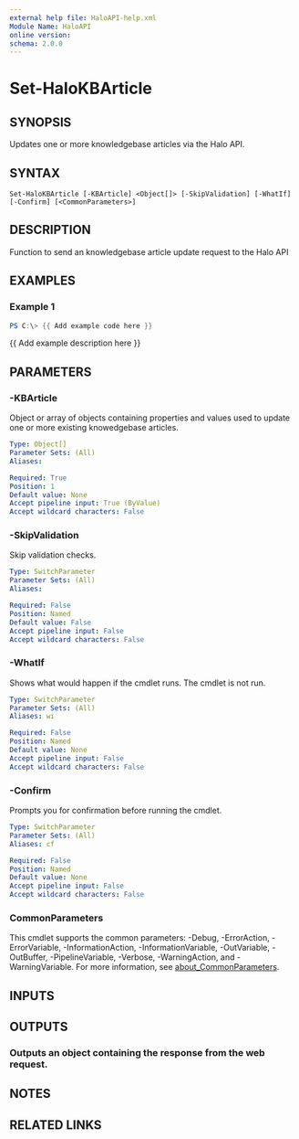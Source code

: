 ```yaml
---
external help file: HaloAPI-help.xml
Module Name: HaloAPI
online version:
schema: 2.0.0
---
```


# Set-HaloKBArticle

## SYNOPSIS
Updates one or more knowledgebase articles via the Halo API.

## SYNTAX

```
Set-HaloKBArticle [-KBArticle] <Object[]> [-SkipValidation] [-WhatIf] [-Confirm] [<CommonParameters>]
```

## DESCRIPTION
Function to send an knowledgebase article update request to the Halo API

## EXAMPLES

### Example 1
```powershell
PS C:\> {{ Add example code here }}
```

{{ Add example description here }}

## PARAMETERS

### -KBArticle
Object or array of objects containing properties and values used to update one or more existing knowedgebase articles.

```yaml
Type: Object[]
Parameter Sets: (All)
Aliases:

Required: True
Position: 1
Default value: None
Accept pipeline input: True (ByValue)
Accept wildcard characters: False
```

### -SkipValidation
Skip validation checks.

```yaml
Type: SwitchParameter
Parameter Sets: (All)
Aliases:

Required: False
Position: Named
Default value: False
Accept pipeline input: False
Accept wildcard characters: False
```

### -WhatIf
Shows what would happen if the cmdlet runs.
The cmdlet is not run.

```yaml
Type: SwitchParameter
Parameter Sets: (All)
Aliases: wi

Required: False
Position: Named
Default value: None
Accept pipeline input: False
Accept wildcard characters: False
```

### -Confirm
Prompts you for confirmation before running the cmdlet.

```yaml
Type: SwitchParameter
Parameter Sets: (All)
Aliases: cf

Required: False
Position: Named
Default value: None
Accept pipeline input: False
Accept wildcard characters: False
```

### CommonParameters
This cmdlet supports the common parameters: -Debug, -ErrorAction, -ErrorVariable, -InformationAction, -InformationVariable, -OutVariable, -OutBuffer, -PipelineVariable, -Verbose, -WarningAction, and -WarningVariable. For more information, see [about_CommonParameters](http://go.microsoft.com/fwlink/?LinkID=113216).

## INPUTS

## OUTPUTS

### Outputs an object containing the response from the web request.
## NOTES

## RELATED LINKS

